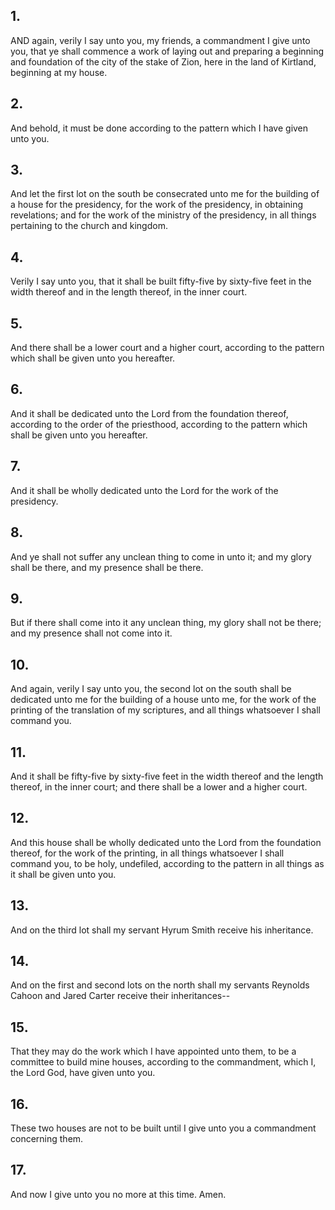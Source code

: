 ## 1.
AND again, verily I say unto you, my friends, a commandment I give unto you, that ye shall commence a work of laying out and preparing a beginning and foundation of the city of the stake of Zion, here in the land of Kirtland, beginning at my house.
## 2.
And behold, it must be done according to the pattern which I have given unto you.
## 3.
And let the first lot on the south be consecrated unto me for the building of a house for the presidency, for the work of the presidency, in obtaining revelations; and for the work of the ministry of the presidency, in all things pertaining to the church and kingdom.
## 4.
Verily I say unto you, that it shall be built fifty-five by sixty-five feet in the width thereof and in the length thereof, in the inner court.
## 5.
And there shall be a lower court and a higher court, according to the pattern which shall be given unto you hereafter.
## 6.
And it shall be dedicated unto the Lord from the foundation thereof, according to the order of the priesthood, according to the pattern which shall be given unto you hereafter.
## 7.
And it shall be wholly dedicated unto the Lord for the work of the presidency.
## 8.
And ye shall not suffer any unclean thing to come in unto it; and my glory shall be there, and my presence shall be there.
## 9.
But if there shall come into it any unclean thing, my glory shall not be there; and my presence shall not come into it.
## 10.
And again, verily I say unto you, the second lot on the south shall be dedicated unto me for the building of a house unto me, for the work of the printing of the translation of my scriptures, and all things whatsoever I shall command you.
## 11.
And it shall be fifty-five by sixty-five feet in the width thereof and the length thereof, in the inner court; and there shall be a lower and a higher court.
## 12.
And this house shall be wholly dedicated unto the Lord from the foundation thereof, for the work of the printing, in all things whatsoever I shall command you, to be holy, undefiled, according to the pattern in all things as it shall be given unto you.
## 13.
And on the third lot shall my servant Hyrum Smith receive his inheritance.
## 14.
And on the first and second lots on the north shall my servants Reynolds Cahoon and Jared Carter receive their inheritances--
## 15.
That they may do the work which I have appointed unto them, to be a committee to build mine houses, according to the commandment, which I, the Lord God, have given unto you.
## 16.
These two houses are not to be built until I give unto you a commandment concerning them.
## 17.
And now I give unto you no more at this time. Amen.
